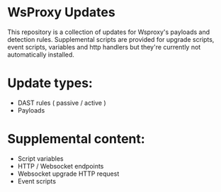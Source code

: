 # WsProxy Updates
This repository is a collection of updates for Wsproxy's payloads and detection rules. Supplemental scripts are provided
for upgrade scripts, event scripts, variables and http handlers but they're currently not automatically installed.

# Update types:
- DAST rules ( passive / active )
- Payloads

# Supplemental content:
- Script variables
- HTTP / Websocket endpoints
- Websocket upgrade HTTP request
- Event scripts